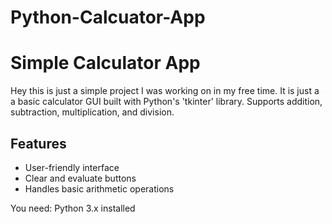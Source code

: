 # Python-Calcuator-App
# Simple Calculator App

Hey this is just a simple project I was working on in my free time.
It is just a a basic calculator GUI built with Python's 'tkinter' library. Supports addition, subtraction, multiplication, and division.

## Features
- User-friendly interface
- Clear and evaluate buttons
- Handles basic arithmetic operations


You need: Python 3.x installed


